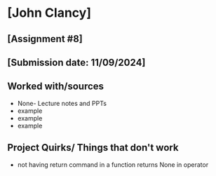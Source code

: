 # [John Clancy]
## [Assignment #8]
## [Submission date: 11/09/2024]
## Worked with/sources 
* None- Lecture notes and PPTs
* example
* example
* example
## Project Quirks/ Things that don't work
* not having return command in a function returns None in operator

